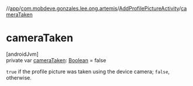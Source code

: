 //[app](../../../index.md)/[com.mobdeve.gonzales.lee.ong.artemis](../index.md)/[AddProfilePictureActivity](index.md)/[cameraTaken](camera-taken.md)

# cameraTaken

[androidJvm]\
private var [cameraTaken](camera-taken.md): [Boolean](https://kotlinlang.org/api/latest/jvm/stdlib/kotlin/-boolean/index.html) = false

<code>true</code> if the profile picture was taken using the device camera; <code>false</code>, otherwise.
